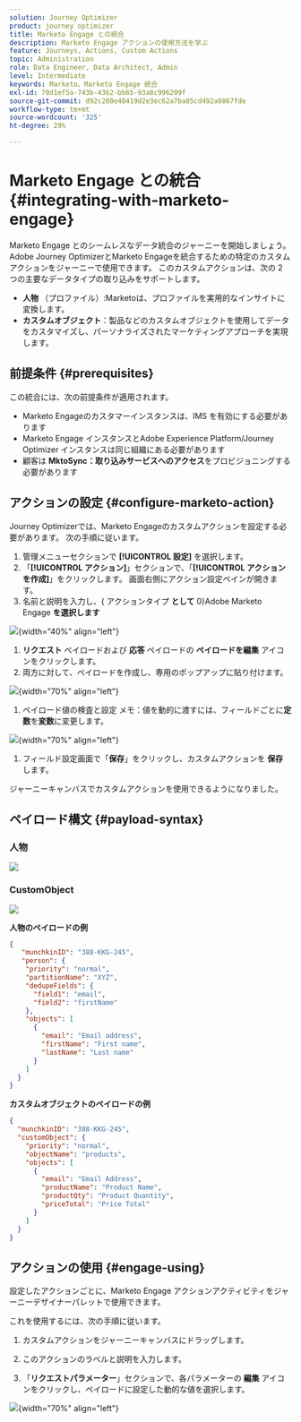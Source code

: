 ```yaml
---
solution: Journey Optimizer
product: journey optimizer
title: Marketo Engage との統合
description: Marketo Engage アクションの使用方法を学ぶ
feature: Journeys, Actions, Custom Actions
topic: Administration
role: Data Engineer, Data Architect, Admin
level: Intermediate
keywords: Marketo、Marketo Engage 統合
exl-id: 70d1ef5a-743b-4362-bb65-93a8c996209f
source-git-commit: d92c280e40419d2e3ec62a7ba85cd492a0867fde
workflow-type: tm+mt
source-wordcount: '325'
ht-degree: 29%

---
```


# Marketo Engage との統合 {#integrating-with-marketo-engage}

Marketo Engage とのシームレスなデータ統合のジャーニーを開始しましょう。Adobe Journey OptimizerとMarketo Engageを統合するための特定のカスタムアクションをジャーニーで使用できます。 このカスタムアクションは、次の 2 つの主要なデータタイプの取り込みをサポートします。

* **人物** （プロファイル）:Marketoは、プロファイルを実用的なインサイトに変換します。
* **カスタムオブジェクト**：製品などのカスタムオブジェクトを使用してデータをカスタマイズし、パーソナライズされたマーケティングアプローチを実現します。

## 前提条件 {#prerequisites}

この統合には、次の前提条件が適用されます。

* Marketo Engageのカスタマーインスタンスは、IMS を有効にする必要があります
* Marketo Engage インスタンスとAdobe Experience Platform/Journey Optimizer インスタンスは同じ組織にある必要があります
* 顧客は **MktoSync：取り込みサービスへのアクセス**&#x200B;をプロビジョニングする必要があります

## アクションの設定 {#configure-marketo-action}


Journey Optimizerでは、Marketo Engageのカスタムアクションを設定する必要があります。 次の手順に従います。

1. 管理メニューセクションで **[!UICONTROL 設定]** を選択します。
1. 「**[!UICONTROL アクション]**」セクションで、「**[!UICONTROL アクションを作成]**」をクリックします。 画面右側にアクション設定ペインが開きます。
1. 名前と説明を入力し、{ アクションタイプ **として** 0}Adobe Marketo Engage **を選択します**

![](assets/engage-customaction-creation.png){width="40%" align="left"}

1. **リクエスト** ペイロードおよび **応答** ペイロードの **ペイロードを編集** アイコンをクリックします。
1. 両方に対して、ペイロードを作成し、専用のポップアップに貼り付けます。

![](assets/engage-customaction-payload.png){width="70%" align="left"}

1. ペイロード値の検査と設定
メモ：値を動的に渡すには、フィールドごとに**定数**&#x200B;を&#x200B;**変数**&#x200B;に変更します。

![](assets/engage-customaction-payload-fields.png){width="70%" align="left"}

1. フィールド設定画面で「**保存**」をクリックし、カスタムアクションを **保存** します。

ジャーニーキャンバスでカスタムアクションを使用できるようになりました。

## ペイロード構文 {#payload-syntax}

### 人物

![](assets/payload-person.png)

### CustomObject

![](assets/payload-customobject.png)


**人物のペイロードの例**

```json
{
   "munchkinID": "388-KKG-245",  
   "person": {
    "priority": "normal",
    "partitionName": "XYZ",
    "dedupeFields": {
      "field1": "email",
      "field2": "firstName"
    },
    "objects": [
      {
        "email": "Email address",
        "firstName": "First name",
        "lastName": "Last name"
      }
    ]
  }
}
```

**カスタムオブジェクトのペイロードの例**

```json
{
  "munchkinID": "388-KKG-245", 
  "customObject": {
    "priority": "normal",
    "objectName": "products",
    "objects": [
      {
        "email": "Email Address",
        "productName": "Product Name",
        "productQty": "Product Quantity",
        "priceTotal": "Price Total"
      }
    ]
  }
}
```


## アクションの使用 {#engage-using}

設定したアクションごとに、Marketo Engage アクションアクティビティをジャーニーデザイナーパレットで使用できます。

これを使用するには、次の手順に従います。

1. カスタムアクションをジャーニーキャンバスにドラッグします。

1. このアクションのラベルと説明を入力します。

1. 「**リクエストパラメーター**」セクションで、各パラメーターの **編集** アイコンをクリックし、ペイロードに設定した動的な値を選択します。

![](assets/engage-use-canvas.png){width="70%" align="left"}
